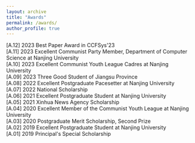 ```yaml
---
layout: archive
title: "Awards"
permalink: /awards/
author_profile: true
---
```

[A.12] 2023 Best Paper Award in CCFSys'23  
[A.11] 2023 Excellent Communist Party Member, Department of Computer Science at Nanjing University  
[A.10] 2023 Excellent Communist Youth League Cadres at Nanjing University  
[A.09] 2023 Three Good Student of Jiangsu Province  
[A.08] 2022 Excellent Postgraduate Pacesetter at Nanjing University  
[A.07] 2022 National Scholarship  
[A.06] 2021 Excellent Postgraduate Student at Nanjing University  
[A.05] 2021 Xinhua News Agency Scholarship  
[A.04] 2020 Excellent Member of the Communist Youth League at Nanjing University  
[A.03] 2020 Postgraduate Merit Scholarship, Second Prize  
[A.02] 2019 Excellent Postgraduate Student at Nanjing University  
[A.01] 2019 Principal's Special Scholarship